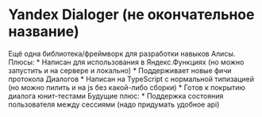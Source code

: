 # Yandex Dialoger (не окончательное название)
Ещё одна библиотека/фреймворк для разработки навыков Алисы.
Плюсы:
    * Написан для использования в Яндекс.Функциях (но можно запустить и на сервере и локально)
    * Поддерживает новые фичи протокола Диалогов
    * Написан на TypeScript с нормальной типизацией (но можно пилить и на js без какой-либо сборки)
    * Готов к покрытию диалога юнит-тестами
Будущие плюс:
    * Поддержка состояния пользователя между сессиями (надо придумать удобное api)
